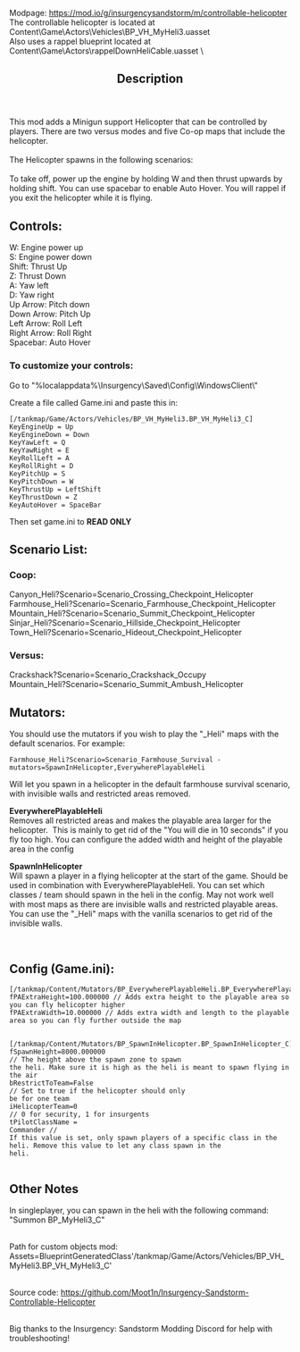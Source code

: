 Modpage: https://mod.io/g/insurgencysandstorm/m/controllable-helicopter \
The controllable helicopter is located at Content\Game\Actors\Vehicles\BP_VH_MyHeli3.uasset \
Also uses a rappel blueprint located at Content\Game\Actors\rappelDownHeliCable.uasset \

<div data-v-4785d160="" data-testid="" class="tw-w-full tw-relative tw-mb-6 xs:tw-mb-8 sm:tw-mb-12 tw-flex-col"><!----><div id="" class="tw-absolute tw--top-20 tw-h-px tw-w-full" style="z-index: -1;"></div><header class="tw-relative"><div class="tw-w-full tw-outline-none focus:tw-text-primary-hover"><div class="tw-w-full tw-flex tw-items-center tw-justify-between"><div class="tw-w-full tw-flex tw-items-center"><div class="tw-w-full tw-mb-5"><div class="tw-flex tw-flex-row tw-justify-between lg:tw-space-x-4 tw-space-y-4 lg:tw-space-y-0"><div class="tw-w-full tw-flex tw-flex-col tw-justify-center"><!----><h2 class="tw-flex tw-leading-tight tw-justify-start tw-text-left tw-font-normal tw-text-h4"><!----> Description <!----><!----></h2><!----></div><!----><!----></div></div><!----></div><!----></div></div><div class=""></div></header><div class="tw-w-full tw-global--border-radius tw-relative tw-rounded-tr-none tw-border-transparent tw-flex-col"><div class=""><!----><!----><div class="tw-flex tw-flex-col"><!----><div class="tw-content tw-view-text"><p>This mod adds a Minigun support Helicopter that can be controlled by players. There are two versus modes and five Co-op maps that include the helicopter. <br><br>The Helicopter spawns in the following scenarios:<br><br>To take off, power up the engine by holding W and then thrust upwards by holding shift. You can use spacebar to enable Auto Hover. You will rappel if you exit the helicopter while it is flying.</p>
<h2><strong>Controls:</strong></h2>
<p>W: Engine power up<br>S: Engine power down<br>Shift: Thrust Up<br>Z: Thrust Down<br>A: Yaw left<br>D: Yaw right<br>Up Arrow: Pitch down<br>Down Arrow: Pitch Up<br>Left Arrow: Roll Left<br>Right Arrow: Roll Right<br>Spacebar: Auto Hover</p>
<h3>To customize your controls:</h3>
<p>Go to "%localappdata%\Insurgency\Saved\Config\WindowsClient\"</p>
<p>Create a file called Game.ini and paste this in:</p>
<pre><code data-highlighted="yes" class="hljs language-ini"><span class="hljs-section">[/tankmap/Game/Actors/Vehicles/BP_VH_MyHeli3.BP_VH_MyHeli3_C]</span>
<span class="hljs-attr">KeyEngineUp</span> = Up
<span class="hljs-attr">KeyEngineDown</span> = Down
<span class="hljs-attr">KeyYawLeft</span> = Q
<span class="hljs-attr">KeyYawRight</span> = E
<span class="hljs-attr">KeyRollLeft</span> = A
<span class="hljs-attr">KeyRollRight</span> = D
<span class="hljs-attr">KeyPitchUp</span> = S
<span class="hljs-attr">KeyPitchDown</span> = W
<span class="hljs-attr">KeyThrustUp</span> = LeftShift
<span class="hljs-attr">KeyThrustDown</span> = Z
<span class="hljs-attr">KeyAutoHover</span> = SpaceBar </code></pre>
<p>Then set game.ini to <strong>READ ONLY<br></strong></p>
<h2><strong>Scenario List:</strong></h2>
<h3>Coop:</h3>
<p>Canyon_Heli?Scenario=Scenario_Crossing_Checkpoint_Helicopter<br>Farmhouse_Heli?Scenario=Scenario_Farmhouse_Checkpoint_Helicopter<br>Mountain_Heli?Scenario=Scenario_Summit_Checkpoint_Helicopter<br>Sinjar_Heli?Scenario=Scenario_Hillside_Checkpoint_Helicopter<br>Town_Heli?Scenario=Scenario_Hideout_Checkpoint_Helicopter</p>
<h3>Versus:</h3>
<p>Crackshack?Scenario=Scenario_Crackshack_Occupy<br>Mountain_Heli?Scenario=Scenario_Summit_Ambush_Helicopter</p>
<h2><strong>Mutators:</strong></h2>
<p>You should use the mutators if you wish to play the "_Heli" maps with the default scenarios. For example:</p>
<p><code>Farmhouse_Heli?Scenario=Scenario_Farmhouse_Survival -mutators=SpawnInHelicopter,EverywherePlayableHeli</code></p>
<p>Will let you spawn in a helicopter in the default farmhouse survival scenario, with invisible walls and restricted areas removed.</p>
<p><strong>EverywherePlayableHeli</strong><br>Removes all restricted areas and makes the playable area larger for the helicopter.&nbsp; This is mainly to get rid of the "You will die in 10 seconds" if you fly too high. You can configure the added width and height of the playable area in the config</p>
<p><strong>SpawnInHelicopter<br></strong>Will spawn a player in a flying helicopter at the start of the game. Should be used in combination with EverywherePlayableHeli. You can set which classes / team should spawn in the heli in the config. May not work well with most maps as there are invisible walls and restricted playable areas.<br>You can use the "_Heli" maps with the vanilla scenarios to get rid of the invisible walls.</p>
<p>&nbsp;</p>
<h2>Config (Game.ini):</h2>
<pre><code data-highlighted="yes" class="hljs language-swift">[<span class="hljs-regexp">/tankmap/</span><span class="hljs-type">Content</span><span class="hljs-regexp">/Mutators/</span><span class="hljs-type">BP_EverywherePlayableHeli</span>.<span class="hljs-type">BP_EverywherePlayableHeli_C</span>]
fPAExtraHeight<span class="hljs-operator">=</span><span class="hljs-number">100.000000</span> <span class="hljs-comment">// Adds extra height to the playable area so you can fly helicopter higher</span>
fPAExtraWidth<span class="hljs-operator">=</span><span class="hljs-number">10.000000</span> <span class="hljs-comment">// Adds extra width and length to the playable area so you can fly further outside the map</span>

[<span class="hljs-regexp">/tankmap/</span><span class="hljs-type">Content</span><span class="hljs-regexp">/Mutators/</span><span class="hljs-type">BP_SpawnInHelicopter</span>.<span class="hljs-type">BP_SpawnInHelicopter_C</span>]
fSpawnHeight<span class="hljs-operator">=</span><span class="hljs-number">8000.000000</span> <span class="hljs-comment">// The height above the spawn zone to spawn the heli. Make sure it is high as the heli is meant to spawn flying in the air</span>
bRestrictToTeam<span class="hljs-operator">=</span><span class="hljs-type">False</span> <span class="hljs-comment">// Set to true if the helicopter should only be for one team</span>
iHelicopterTeam<span class="hljs-operator">=</span><span class="hljs-number">0</span> <span class="hljs-comment">// 0 for security, 1 for insurgents</span>
tPilotClassName <span class="hljs-operator">=</span> <span class="hljs-type">Commander</span> <span class="hljs-comment">// If this value is set, only spawn players of a specific class in the heli. Remove this value to let any class spawn in the heli.</span></code></pre>
<h2>Other Notes</h2>
<p>In singleplayer, you can spawn in the heli with the following command:<br>"Summon BP_MyHeli3_C"</p>
<p><br>Path for custom objects mod: Assets=BlueprintGeneratedClass'/tankmap/Game/Actors/Vehicles/BP_VH_MyHeli3.BP_VH_MyHeli3_C'</p>
<p><br>Source code: <a href="https://github.com/Moot1n/Insurgency-Sandstorm-Controllable-Helicopter">https://github.com/Moot1n/Insurgency-Sandstorm-Controllable-Helicopter</a></p>
<p><br>Big thanks to the Insurgency: Sandstorm Modding Discord for help with troubleshooting!</p></div><!----></div></div><!----></div></div>
